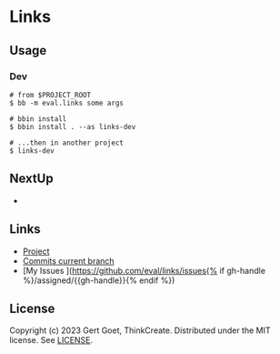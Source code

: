 # Links

## Usage

### Dev

``` shell
# from $PROJECT_ROOT
$ bb -m eval.links some args

# bbin install
$ bbin install . --as links-dev

# ...then in another project
$ links-dev
```

## NextUp

-

## Links

- [Project               ](https://github.com/eval/links)
- [Commits current branch](https://github.com/eval/links/tree/{{branch|default:"main"}})
- [My Issues             ](https://github.com/eval/links/issues{% if gh-handle %}/assigned/{{gh-handle}}{% endif %})

## License

Copyright (c) 2023 Gert Goet, ThinkCreate. Distributed under the MIT license. See [LICENSE](./LICENSE).
